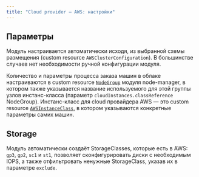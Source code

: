 ```yaml
---
title: "Сloud provider — AWS: настройки"
---
```


## Параметры

Модуль настраивается автоматически исходя, из выбранной схемы размещения (custom resource `AWSClusterConfiguration`). В большинстве случаев нет необходимости ручной конфигурации модуля.

Количество и параметры процесса заказа машин в облаке настраиваются в custom resource [`NodeGroup`](../../modules/040-node-manager/cr.html#nodegroup) модуля node-manager, в котором также указывается название используемого для этой группы узлов инстанс-класса (параметр `cloudInstances.classReference` NodeGroup).  Инстанс-класс для cloud провайдера AWS — это custom resource [`AWSInstanceClass`](cr.html#awsinstanceclass), в котором указываются конкретные параметры самих машин.


## Storage

Модуль автоматически создаёт StorageClasses, которые есть в AWS: `gp3`, `gp2`, `sc1` и `st1`, позволяет сконфигурировать диски с необходимым IOPS, а также отфильтровать ненужные StorageClass, указав их в параметре `exclude`.

<!-- SCHEMA -->
